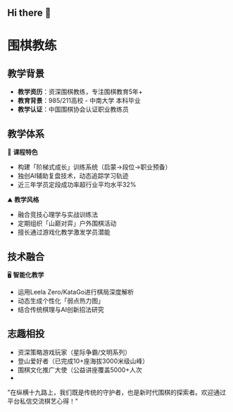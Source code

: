 ## Hi there 👋
# 围棋教练 

## 教学背景
- **教学资历**：资深围棋教练，专注围棋教育5年+
- **教育背景**：985/211高校 - 中南大学 本科毕业
- **教学认证**：中国围棋协会认证职业教练员

## 教学体系
🎯 **课程特色**  
- 构建「阶梯式成长」训练系统（启蒙→段位→职业预备）
- 独创AI辅助复盘技术，动态追踪学习轨迹
- 近三年学员定段成功率超行业平均水平32%

⛰️ **教学风格**  
- 融合竞技心理学与实战训练法
- 定期组织「山巅对弈」户外围棋活动
- 擅长通过游戏化教学激发学员潜能

## 技术融合
🖥️ **智能化教学**  
- 运用Leela Zero/KataGo进行棋局深度解析
- 动态生成个性化「弱点热力图」
- 结合传统棋理与AI创新招法研究

## 志趣相投
- 资深策略游戏玩家（星际争霸/文明系列）
- 登山爱好者（已完成10+座海拔3000米级山峰）
- 围棋文化推广大使（公益讲座覆盖5000+人次
- 
 "在纵横十九路上，我们既是传统的守护者，也是新时代围棋的探索者。欢迎通过平台私信交流棋艺心得！"

